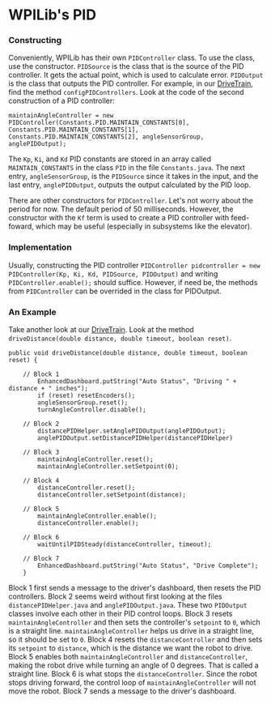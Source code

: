 # WPILib's PID

### Constructing

Conveniently, WPILib has their own `PIDController` class. To use the class, use the constructor. 
`PIDSource` is the class that is the source of the PID controller. It gets the actual point, which is used to calculate error.
`PIDOutput` is the class that outputs the PID controller. For example,
in our [DriveTrain](https://github.com/FRC1257/2018JavaRewrite/blob/master/src/main/java/org/usfirst/frc/team1257/robot/subsystems/DriveTrain.java), 
find the method `configPIDControllers`. Look at the code of the second construction of a PID controller: 
```
maintainAngleController = new PIDController(Constants.PID.MAINTAIN_CONSTANTS[0], 
Constants.PID.MAINTAIN_CONSTANTS[1], Constants.PID.MAINTAIN_CONSTANTS[2], angleSensorGroup, 
anglePIDOutput);
```
The `Kp`, `Ki`, and `Kd` PID constants are stored in an array called `MAINTAIN_CONSTANTS` 
in the class `PID` in the file `Constants.java`. The next entry, `angleSensorGroup`, is the `PIDSource` since it takes in the 
input, and the last entry, `anglePIDOutput`, outputs the output calculated by the PID loop. 

There are other constructors for `PIDController`. 
Let's not worry about the period for now. The default period of 50 milliseconds.
However, the constructor with the `Kf` term is used to create a PID controller with
feed-foward, which may be useful (especially in subsystems like the elevator).

### Implementation

Usually, constructing the PID controller `PIDController pidcontroller = new PIDController(Kp, Ki, Kd, PIDSource, PIDOutput)` 
and writing `PIDController.enable();` should suffice. However, if need be, the methods from `PIDController` can be overrided 
in the class for PIDOutput. 

### An Example 

Take another look at our [DriveTrain](https://github.com/FRC1257/2018JavaRewrite/blob/master/src/main/java/org/usfirst/frc/team1257/robot/subsystems/DriveTrain.java).
Look at the method `driveDistance(double distance, double timeout, boolean reset)`.
```
public void driveDistance(double distance, double timeout, boolean reset) {

    // Block 1
		EnhancedDashboard.putString("Auto Status", "Driving " + distance + " inches");
		if (reset) resetEncoders();
		angleSensorGroup.reset();
		turnAngleController.disable();

    // Block 2
		distancePIDHelper.setAnglePIDOutput(anglePIDOutput);
		anglePIDOutput.setDistancePIDHelper(distancePIDHelper)

    // Block 3
		maintainAngleController.reset();
		maintainAngleController.setSetpoint(0);

    // Block 4
		distanceController.reset();
		distanceController.setSetpoint(distance);

    // Block 5
		maintainAngleController.enable();
		distanceController.enable();

    // Block 6
		waitUntilPIDSteady(distanceController, timeout);
    
    // Block 7
		EnhancedDashboard.putString("Auto Status", "Drive Complete");
	}
```
Block 1 first sends a message to the driver's dashboard, then resets the PID controllers. 
Block 2 seems weird without first looking at the files `distancePIDHelper.java` and `anglePIDOutput.java`. 
These two `PIDOutput` classes involve each other in their PID control loops. 
Block 3 resets `maintainAngleController` and then sets the controller's `setpoint` to `0`, which is a straight line.
`maintainAngleController` helps us drive in a straight line, so it should be set to `0`.
Block 4 resets the `distanceController` and then sets its `setpoint` to `distance`, which is the distance we want 
the robot to drive.
Block 5 enables both `maintainAngleController` and `distanceController`, making the robot drive while turning an angle of 0 degrees.
That is called a straight line.
Block 6 is what stops the `distanceController`. Since the robot stops driving forward, the control loop of `maintainAngleController` will 
not move the robot.
Block 7 sends a message to the driver's dashboard.

